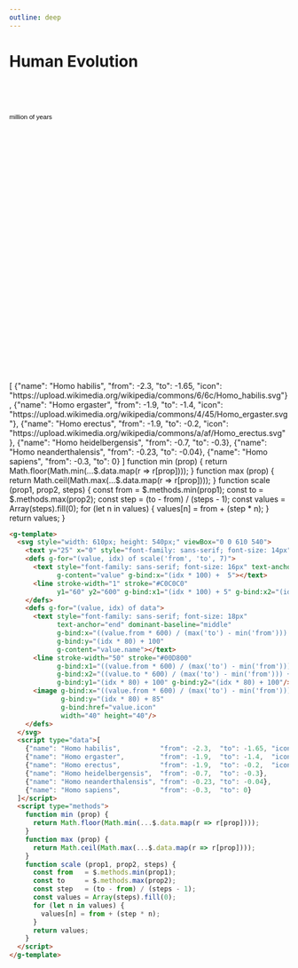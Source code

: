 ```yaml
---
outline: deep
---
```


# Human Evolution

<g-template>
  <svg style="width: 610px; height: 540px;" viewBox="0 0 610 540">
    <text y="25" x="0" style="font-family: sans-serif; font-size: 14px">million of years</text>
    <defs g-for="(value, idx) of scale('from', 'to', 7)">
      <text style="font-family: sans-serif; font-size: 16px" text-anchor="middle" y="50"
            g-content="value" g-bind:x="(idx * 100) +  5"></text>
      <line stroke-width="1" stroke="#C0C0C0"
            y1="60" y2="600" g-bind:x1="(idx * 100) + 5" g-bind:x2="(idx * 100) + 5"/>
    </defs>
    <defs g-for="(value, idx) of data">
      <text style="font-family: sans-serif; font-size: 18px" 
            text-anchor="end" dominant-baseline="middle"
            g-bind:x="((value.from * 600) / (max('to') - min('from'))) + 600"
            g-bind:y="(idx * 80) + 100"
            g-content="value.name"></text>
      <line stroke-width="50" stroke="#00D800"
            g-bind:x1="((value.from * 600) / (max('to') - min('from'))) + 605" 
            g-bind:x2="((value.to * 600) / (max('to') - min('from'))) + 605"
            g-bind:y1="(idx * 80) + 100" g-bind:y2="(idx * 80) + 100"/>
      <image g-bind:x="((value.from * 600) / (max('to') - min('from'))) + 610"
           g-bind:y="(idx * 80) + 85"
           g-bind:href="value.icon" 
           width="40" height="40"/>
    </defs>
  </svg>
  <g-script type="data">[
    {"name": "Homo habilis",          "from": -2.3,  "to": -1.65, "icon": "https://upload.wikimedia.org/wikipedia/commons/6/6c/Homo_habilis.svg"}, 
    {"name": "Homo ergaster",         "from": -1.9,  "to": -1.4,  "icon": "https://upload.wikimedia.org/wikipedia/commons/4/45/Homo_ergaster.svg"},
    {"name": "Homo erectus",          "from": -1.9,  "to": -0.2,  "icon": "https://upload.wikimedia.org/wikipedia/commons/a/af/Homo_erectus.svg"},
    {"name": "Homo heidelbergensis",  "from": -0.7,  "to": -0.3},
    {"name": "Homo neanderthalensis", "from": -0.23, "to": -0.04},
    {"name": "Homo sapiens",          "from": -0.3,  "to": 0}
  ]</g-script>
  <g-script type="methods">
    function min (prop) {
      return Math.floor(Math.min(...$.data.map(r => r[prop])));
    }
    function max (prop) {
      return Math.ceil(Math.max(...$.data.map(r => r[prop])));
    }
    function scale (prop1, prop2, steps) {
      const from   = $.methods.min(prop1);
      const to     = $.methods.max(prop2);
      const step   = (to - from) / (steps - 1);
      const values = Array(steps).fill(0);
      for (let n in values) {
         values[n] = from + (step * n);
      }
      return values;
    }
  </g-script>
</g-template>

```html
<g-template>
  <svg style="width: 610px; height: 540px;" viewBox="0 0 610 540">
    <text y="25" x="0" style="font-family: sans-serif; font-size: 14px">million of years</text>
    <defs g-for="(value, idx) of scale('from', 'to', 7)">
      <text style="font-family: sans-serif; font-size: 16px" text-anchor="middle" y="50"
            g-content="value" g-bind:x="(idx * 100) +  5"></text>
      <line stroke-width="1" stroke="#C0C0C0"
            y1="60" y2="600" g-bind:x1="(idx * 100) + 5" g-bind:x2="(idx * 100) + 5"/>
    </defs>
    <defs g-for="(value, idx) of data">
      <text style="font-family: sans-serif; font-size: 18px"
            text-anchor="end" dominant-baseline="middle"
            g-bind:x="((value.from * 600) / (max('to') - min('from'))) + 600"
            g-bind:y="(idx * 80) + 100"
            g-content="value.name"></text>
      <line stroke-width="50" stroke="#00D800"
            g-bind:x1="((value.from * 600) / (max('to') - min('from'))) + 605"
            g-bind:x2="((value.to * 600) / (max('to') - min('from'))) + 605"
            g-bind:y1="(idx * 80) + 100" g-bind:y2="(idx * 80) + 100"/>
      <image g-bind:x="((value.from * 600) / (max('to') - min('from'))) + 610"
             g-bind:y="(idx * 80) + 85"
             g-bind:href="value.icon"
             width="40" height="40"/>
    </defs>
  </svg>
  <script type="data">[
    {"name": "Homo habilis",          "from": -2.3,  "to": -1.65, "icon": "https://upload.wikimedia.org/wikipedia/commons/6/6c/Homo_habilis.svg"},
    {"name": "Homo ergaster",         "from": -1.9,  "to": -1.4,  "icon": "https://upload.wikimedia.org/wikipedia/commons/4/45/Homo_ergaster.svg"},
    {"name": "Homo erectus",          "from": -1.9,  "to": -0.2,  "icon": "https://upload.wikimedia.org/wikipedia/commons/a/af/Homo_erectus.svg"},
    {"name": "Homo heidelbergensis",  "from": -0.7,  "to": -0.3},
    {"name": "Homo neanderthalensis", "from": -0.23, "to": -0.04},
    {"name": "Homo sapiens",          "from": -0.3,  "to": 0}
  ]</script>
  <script type="methods">
    function min (prop) {
      return Math.floor(Math.min(...$.data.map(r => r[prop])));
    }
    function max (prop) {
      return Math.ceil(Math.max(...$.data.map(r => r[prop])));
    }
    function scale (prop1, prop2, steps) {
      const from   = $.methods.min(prop1);
      const to     = $.methods.max(prop2);
      const step   = (to - from) / (steps - 1);
      const values = Array(steps).fill(0);
      for (let n in values) {
        values[n] = from + (step * n);
      }
      return values;
    }
  </script>
</g-template>
```
